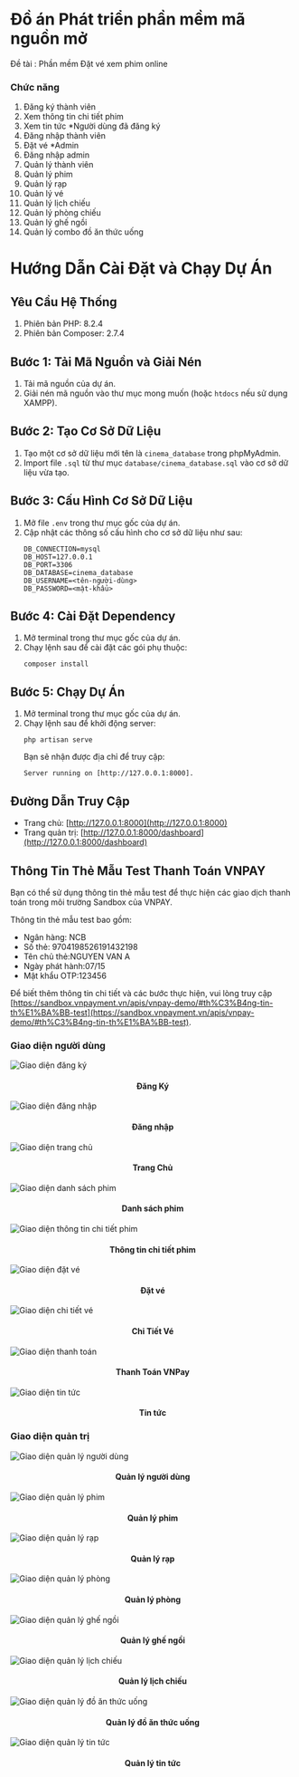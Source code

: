 <!-- author: hgbaodev -->
# Đồ án Phát triển phần mềm mã nguồn mở
Đề tài : Phần mềm Đặt vé xem phim online

### Chức năng
1. Đăng ký thành viên
2. Xem thông tin chi tiết phim
3. Xem tin tức
*Người dùng đã đăng ký
4. Đăng nhập thành viên
5. Đặt vé
*Admin
6. Đăng nhập admin
7. Quản lý thành viên
8. Quản lý phim
9. Quản lý rạp 
10. Quản lý vé
11. Quản lý lịch chiếu
12. Quản lý phòng chiếu
13. Quản lý ghế ngồi
14. Quản lý combo đồ ăn thức uống



# Hướng Dẫn Cài Đặt và Chạy Dự Án

## Yêu Cầu Hệ Thống
1. Phiên bản PHP: 8.2.4
2. Phiên bản Composer: 2.7.4

## Bước 1: Tải Mã Nguồn và Giải Nén
1. Tải mã nguồn của dự án.
2. Giải nén mã nguồn vào thư mục mong muốn (hoặc `htdocs` nếu sử dụng XAMPP).

## Bước 2: Tạo Cơ Sở Dữ Liệu
1. Tạo một cơ sở dữ liệu mới tên là `cinema_database` trong phpMyAdmin.
2. Import file `.sql` từ thư mục `database/cinema_database.sql` vào cơ sở dữ liệu vừa tạo.

## Bước 3: Cấu Hình Cơ Sở Dữ Liệu
1. Mở file `.env` trong thư mục gốc của dự án.
2. Cập nhật các thông số cấu hình cho cơ sở dữ liệu như sau:
    ```
    DB_CONNECTION=mysql
    DB_HOST=127.0.0.1
    DB_PORT=3306
    DB_DATABASE=cinema_database
    DB_USERNAME=<tên-người-dùng>
    DB_PASSWORD=<mật-khẩu>
    ```

## Bước 4: Cài Đặt Dependency
1. Mở terminal trong thư mục gốc của dự án.
2. Chạy lệnh sau để cài đặt các gói phụ thuộc:
    ```
    composer install
    ```

## Bước 5: Chạy Dự Án
1. Mở terminal trong thư mục gốc của dự án.
2. Chạy lệnh sau để khởi động server:
    ```
    php artisan serve
    ```
    Bạn sẽ nhận được địa chỉ để truy cập:
    ```
    Server running on [http://127.0.0.1:8000].
    ```

## Đường Dẫn Truy Cập
- Trang chủ: [http://127.0.0.1:8000](http://127.0.0.1:8000)
- Trang quản trị: [http://127.0.0.1:8000/dashboard](http://127.0.0.1:8000/dashboard)

## Thông Tin Thẻ Mẫu Test Thanh Toán VNPAY

Bạn có thể sử dụng thông tin thẻ mẫu test để thực hiện các giao dịch thanh toán trong môi trường Sandbox của VNPAY.

Thông tin thẻ mẫu test bao gồm:
- Ngân hàng: NCB
- Số thẻ: 9704198526191432198
- Tên chủ thẻ:NGUYEN VAN A
- Ngày phát hành:07/15
- Mật khẩu OTP:123456

Để biết thêm thông tin chi tiết và các bước thực hiện, vui lòng truy cập [https://sandbox.vnpayment.vn/apis/vnpay-demo/#th%C3%B4ng-tin-th%E1%BA%BB-test](https://sandbox.vnpayment.vn/apis/vnpay-demo/#th%C3%B4ng-tin-th%E1%BA%BB-test).

### Giao diện người dùng

![Giao diện đăng ký](./public/hinhanhGiaodien/Client/Register.png)
<h4 align="center">Đăng Ký</h4>

![Giao diện đăng nhập](./public/hinhanhGiaodien/Client/Login.png)
<h4 align="center">Đăng nhập</h4>

![Giao diện trang chủ](./public/hinhanhGiaodien/Client/home.png)
<h4 align="center">Trang Chủ</h4>

![Giao diện danh sách phim](./public/hinhanhGiaodien/Client/movie.png)
<h4 align="center">Danh sách phim</h4>

![Giao diện thông tin chi tiết phim](./public/hinhanhGiaodien/Client/movieDetails.png)
<h4 align="center">Thông tin chi tiết phim</h4>

![Giao diện đặt vé](./public/hinhanhGiaodien/Client/datve.png)
<h4 align="center">Đặt vé</h4>

![Giao diện chi tiết vé](./public/hinhanhGiaodien/Client/veDetails.png)
<h4 align="center">Chi Tiết Vé</h4>

![Giao diện thanh toán](./public/hinhanhGiaodien/Client/demoVNPay.png)
<h4 align="center">Thanh Toán VNPay</h4>

![Giao diện tin tức](./public/hinhanhGiaodien/Client/tintuc.png)
<h4 align="center">Tin tức</h4>

### Giao diện quản trị

![Giao diện quản lý người dùng](./public/hinhanhGiaodien/Admin/QLUser.png)
<h4 align="center">Quản lý người dùng</h4>

![Giao diện quản lý phim](./public/hinhanhGiaodien/Admin/QLPhim.png)
<h4 align="center">Quản lý phim</h4>

![Giao diện quản lý rạp](./public/hinhanhGiaodien/Admin/QLRap.png)
<h4 align="center">Quản lý rạp</h4>

![Giao diện quản lý phòng](./public/hinhanhGiaodien/Admin/QLPhong.png)
<h4 align="center">Quản lý phòng</h4>

![Giao diện quản lý ghế ngồi](./public/hinhanhGiaodien/Admin/QLGhe.png)
<h4 align="center">Quản lý ghế ngồi</h4>

![Giao diện quản lý lịch chiếu](./public/hinhanhGiaodien/Admin/QLLichChieu.png)
<h4 align="center">Quản lý lịch chiếu</h4>

![Giao diện quản lý đồ ăn thức uống](./public/hinhanhGiaodien/Admin/QLCombo.png)
<h4 align="center">Quản lý đồ ăn thức uống</h4>

![Giao diện quản lý tin tức](./public/hinhanhGiaodien/Admin/QLTinTuc.png)
<h4 align="center">Quản lý tin tức</h4>
